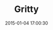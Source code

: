 ---
layout: post
title:  "Gritty"
number: "4"
date:   2015-01-04 17:00:30
large-image: "https://farm8.staticflickr.com/7502/16192781331_000934882a_k.jpg"
---